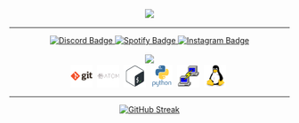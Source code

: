 <div id="header" align="center">
  <img src="https://media.giphy.com/media/l0MYO4fEYNLqpjWcU/giphy.gif" width="300"/>
</div>

---

<div id="badges" align="center">
  <a href="https://discordapp.com/users/554839745340112907">
    <img src="https://img.shields.io/badge/Discord-black?style=for-the-badge&logo=discord&logoColor=skyblue" alt="Discord Badge"/>
  </a>
  <a href="https://open.spotify.com/user/tca9mi98sda5spbadlzh6hkl0?si=2b59be16396d42b0">
    <img src="https://img.shields.io/badge/spotify-black?style=for-the-badge&logo=spotify&logoColor=brightgreen" alt="Spotify Badge"/>
  </a>
  <a href="https://www.instagram.com/solanaceae_solanum/">
    <img src="https://img.shields.io/badge/instagram-black?style=for-the-badge&logo=instagram&logoColor=hotpink" alt="Instagram Badge"/>
  </a>
</div>

<div id="tools" align="center">
  <img src="https://komarev.com/ghpvc/?username=Atropa-Solanaceae&style=flat&color=blueviolet&label=Views" alt=""/>
</div>

<div id="tools" align="center">
  <img src="https://github.com/dekrypted/dekrypted/blob/output/github-contribution-grid-snake-dark.svg#gh-dark-mode-only">
</div>

<div align="center">
  <img src="https://github.com/devicons/devicon/blob/master/icons/git/git-original-wordmark.svg" title="Git" **alt="Git" width="40" height="40"/>&nbsp;
  <img src="https://github.com/devicons/devicon/blob/master/icons/atom/atom-original-wordmark.svg" title="Atom" **alt="Atom" width="40" height="40"/>&nbsp;
  <img src="https://github.com/devicons/devicon/blob/master/icons/bash/bash-original.svg" title="Bash" **alt="Bash" width="40" height="40"/>&nbsp;
  <img src="https://github.com/devicons/devicon/blob/master/icons/python/python-original-wordmark.svg" title="Python" **alt="Python" width="40" height="40"/>&nbsp;
  <img src="https://github.com/devicons/devicon/blob/master/icons/putty/putty-original.svg" title="Putty" **alt="Putty width="40" height="40"/>&nbsp;
  <img src="https://github.com/devicons/devicon/blob/master/icons/linux/linux-original.svg" title="Putty" **alt="Putty width="40" height="40"/>&nbsp;
</div>

---

<div align="center">

[![GitHub Streak](http://github-readme-streak-stats.herokuapp.com?user=Atropa-Solanaceae&theme=dark&background=000000)](https://git.io/streak-stats)

 
</div>
